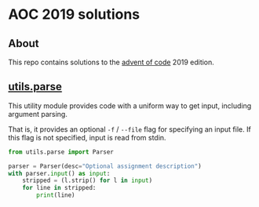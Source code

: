 # AOC 2019 solutions

## About

This repo contains solutions to the [advent of code](https://adventofcode.com/) 2019 edition.

## [utils.parse](utils/parse.py)

This utility module provides code with a uniform way to get input,
including argument parsing.

That is, it provides an optional `-f` / `--file` flag for specifying an input file.
If this flag is not specified, input is read from stdin.

```python
from utils.parse import Parser

parser = Parser(desc="Optional assignment description")
with parser.input() as input:
    stripped = (l.strip() for l in input)
    for line in stripped:
        print(line)
```
